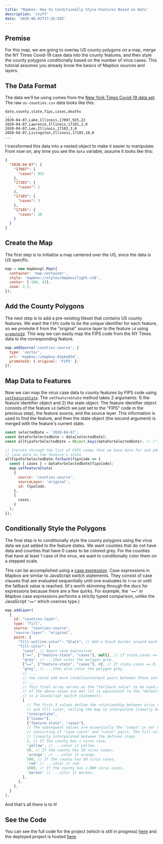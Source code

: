 ```yaml
---
title: 'Mapbox: How to Conditionally Style Features Based on Data'
description: 'stuff'
date: '2020-06-02T17:26:50Z'
---
```


## Premise

For this map, we are going to overlay US county polygons on a map, merge the NY Times Covid-19 case data into the county features, and then style the county polygons conditionally based on the number of virus cases. This tutorial assumes you already know the basics of Mapbox sources and layers.

## The Data Format

The data we'll be using comes from the [New York Times Covid-19 data set](https://github.com/nytimes/covid-19-data). The raw `us-counties.csv` data looks like this:

```csv
date,county,state,fips,cases,deaths
...
2020-04-07,Lake,Illinois,17097,925,22
2020-04-07,Lawrence,Illinois,17101,2,0
2020-04-07,Lee,Illinois,17103,3,0
2020-04-07,Livingston,Illinois,17105,10,0
...
```

I transformed this data into a nested object to make it easier to manipulate. From now on, any time you see the `data` variable, assume it looks like this:

```json
{
  "2020-04-07": {
    "17097": {
      "cases": 952
    },
    "17101": {
      "cases": 2
    },
    "17103": {
      "cases": 3
    },
    "17105": {
      "cases": 10
    }
  }
}
```

## Create the Map

The first step is to initialize a map centered over the US, since the data is US specific.

```javascript
map = new mapboxgl.Map({
  container: 'map-container',
  style: 'mapbox://styles/mapbox/light-v10',
  center: [-100, 42],
  zoom: 3.5,
});
```

## Add the County Polygons

The next step is to add a pre-existing tileset that contains US county features. We want the `FIPS` code to be the unique identifier for each feature, so we promote it from the "original" source layer to the feature `id` using [`promoteId`](https://docs.mapbox.com/mapbox-gl-js/style-spec/sources/#vector-promoteId). This way we can easily map the FIPS code from the NY Times data to the corresponding feature.

```javascript
map.addSource('counties-source', {
  type: 'vector',
  url: 'mapbox://mapbox.82pkq93d',
  promoteId: { original: 'FIPS' },
});
```

## Map Data to Features

Now we can map the virus case data to county features by FIPS code using [`setFeatureState`](https://docs.mapbox.com/mapbox-gl-js/api/#map#setfeaturestate). The `setFeatureState` method takes 2 arguments: 1) the feature identifier object and 2) the state object. The feature identifier object consists of the feature `id` (which we just set to the "FIPS" code in the previous step), the feature source, and the source layer. This information is used to find the feature, and then the state object (the second argument) is merged with the feature's current state.

```javascript
const selectedDate = '2020-04-07';
const dataForSelectedDate = data[selectedDate];
const allFipsForSelectedDate = Object.keys(dataForSelectedDate); // ["17097", "17101", "17103", "17105"]

// Iterate through the list of FIPS codes that we have data for and add the virus
// case data to the feature's state.
allFipsForSelectedDate.forEach(fipsCode => {
  const { cases } = dataForSelectedDate[fipsCode];
  map.setFeatureState(
    {
      source: 'counties-source',
      sourceLayer: 'original',
      id: fipsCode,
    },
    {
      cases,
    }
  );
});
```

## Conditionally Style the Polygons

The final step is to conditionally style the county polygons using the virus data we just added to the feature states. We want counties that do not have data and counties that have 0 cases to be colored grey. For the counties that have at least 1 case of the virus, we want to conditionally color them on a stepped scale.

This can be accomplished using a [case expression](https://docs.mapbox.com/mapbox-gl-js/style-spec/expressions/#case). Case expressions in Mapbox are similar to JavaScript switch statements. They consist of case clauses that are evaluated sequentially until one evaluates to `true` or until the fallback value is reached. (It's worth skimming through the docs for expressions because there are a few quirks. For example, the `"=="` in Mapbox case expressions performs a strictly typed comparison, unlike the JavaScript `"=="` which coerces type.)

```javascript
map.addLayer(
  {
    id: "counties-layer",
    type: "fill",
    source: "counties-source",
    "source-layer": "original",
    paint: {
      "fill-outline-color": "black", // Add a black border around each county
      "fill-color": [
        "case", // Begin case expression
        ["==", ["feature-state", "cases"], null], // If state.cases == null,
        "grey", // ...then color the polygon grey.
        ["==", ["feature-state", "cases"], 0], // If state.cases == 0,
        "grey", // ...then also color the polygon grey.
        // ...
        // You could add more condition/output pairs between these sets of dots.
        // ...
        // This final array serves as the "fallback value" to be used when none
        // of the above cases are met (it is equivalent to the "default" clause
        // in a JavaScript switch statement):
        [
          // The first 3 values define the relationship between virus case count
          // and fill color, telling the map to interpolate linearly between steps.
          "interpolate",
          ["linear"],
          ["feature-state", "cases"],
          // The subsequent values are essentially the "steps" in our color scale,
          // consisting of "case count" and "color" pairs. The fill color will be
          // linearly interpolated between the defined steps.
          1, // If the county has 1 virus case,
          'yellow', // ...color it yellow.
          50, // If the county has 10 virus cases,
          'orange', // ...color it orange.
          500, // If the county has 50 virus cases,
          'red' // ...color it red.
          1000, // If the county has 1,000 virus cases,
          'maroon' // ...color it maroon.
        ],
      ],
    },
  }
);
```

And that's all there is to it!

## See the Code

You can see the full code for the project (which is still in progress) [here](https://github.com/laneysmith/covid-map) and the deployed project is hosted [here](https://covid.laney.tech/).

